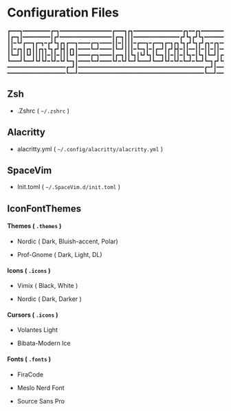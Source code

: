 # Configuration Files

```shell
┏━━━┓━━━━━━━━━┏━┓━━━━━━━━━━━━━━━━━┏━━━┓┏┓━━━━━━━━━━━━━━━━┏┓━━┏┓━━━━━━━━━━━━┏━━━━┓━━━━┏┓━━━━━━━━┏━━━┓━━━━━━━━━━
┃┏━┓┃━━━━━━━━━┃┏┛━━━━━━━━━━━━━━━━━┃┏━┓┃┃┃━━━━━━━━━━━━━━━┏┛┗┓┏┛┗┓━━━━━━━━━━━┗━━┓━┃━━━━┃┃━━━━━━━━┃┏━┓┃━━━━━━━━━━
┃┃━┗┛┏━━┓┏━┓━┏┛┗┓┏┓┏━━┓━━━━┏━┓━━━━┃┃━┃┃┃┃━┏━━┓━┏━━┓┏━┓┏┓┗┓┏┛┗┓┏┛┏┓━┏┓━━━━━━━━┏┛┏┛┏━━┓┃┗━┓━━━━━━┃┗━━┓┏┓┏┓┏┓┏┓┏┓
┃┃━┏┓┃┏┓┃┃┏┓┓┗┓┏┛┣┫┃┏┓┃━━━━┗━┛━━━━┃┗━┛┃┃┃━┗━┓┃━┃┏━┛┃┏┛┣┫━┃┃━━┃┃━┃┃━┃┃━━━━━━━┏┛┏┛━┃━━┫┃┏┓┃━━━━━━┗━━┓┃┃┗┛┃┣┫┃┗┛┃
┃┗━┛┃┃┗┛┃┃┃┃┃━┃┃━┃┃┃┗┛┃━━━━┏━┓━━━━┃┏━┓┃┃┗┓┃┗┛┗┓┃┗━┓┃┃━┃┃━┃┗┓━┃┗┓┃┗━┛┃┏┓━━━━┏┛━┗━┓┣━━┃┃┃┃┃┏┓━━━━┃┗━┛┃┗┓┏┛┃┃┃┃┃┃
┗━━━┛┗━━┛┗┛┗┛━┗┛━┗┛┗━┓┃━━━━┗━┛━━━━┗┛━┗┛┗━┛┗━━━┛┗━━┛┗┛━┗┛━┗━┛━┗━┛┗━┓┏┛┗┫━━━━┗━━━━┛┗━━┛┗┛┗┛┗┫━━━━┗━━━┛━┗┛━┗┛┗┻┻┛
━━━━━━━━━━━━━━━━━━━┏━┛┃━━━━━━━━━━━━━━━━━━━━━━━━━━━━━━━━━━━━━━━━━┏━┛┃━━┛━━━━━━━━━━━━━━━━━━━┛━━━━━━━━━━━━━━━━━━━
━━━━━━━━━━━━━━━━━━━┗━━┛━━━━━━━━━━━━━━━━━━━━━━━━━━━━━━━━━━━━━━━━━┗━━┛━━━━━━━━━━━━━━━━━━━━━━━━━━━━━━━━━━━━━━━━━━
```

## Zsh

- .Zshrc ( `~/.zshrc` )

## Alacritty

- alacritty.yml ( `~/.config/alacritty/alacritty.yml` )

## SpaceVim

- Init.toml ( `~/.SpaceVim.d/init.toml` )

## IconFontThemes

#### Themes ( `.themes` )

- Nordic ( Dark, Bluish-accent, Polar)

- Prof-Gnome ( Dark, Light, DL)

#### Icons ( `.icons` )

- Vimix ( Black, White )

- Nordic ( Dark, Darker )

#### Cursors ( `.icons` )

- Volantes Light

- Bibata-Modern Ice

#### Fonts ( `.fonts` )

- FiraCode

- Meslo Nerd Font

- Source Sans Pro
